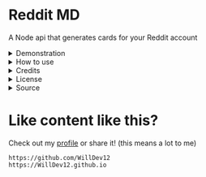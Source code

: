 # Reddit MD

A Node api that generates cards for your Reddit account

<details>
<summary>Demonstration</summary>

|                                   Preview                                   |            Query            |
| :-------------------------------------------------------------------------: | :-------------------------: |
|  ![snoo](https://reddit-markdown-cards.vercel.app/api?type=snoo&name=spez)  | `/api?type=snoo&name=spez`  |
|  ![card](https://reddit-markdown-cards.vercel.app/api?type=card&name=spez)  | `/api?type=card&name=spez`  |
| ![card](https://reddit-markdown-cards.vercel.app/api?type=banner&name=spez) | `/api?type=banner&ame=spez` |

</details>
<details>
<summary>How to use</summary>

Add your reddit username `u/[name]` and content type to the end of the vercel url.

| Type | Username |
| `card` | any |
| `snoo` | any |
| `banner` | any |

</details>
<details>
<summary>Credits</summary>

```
WillDevv12
```

</details>
<details>
<summary>License</summary>

```
MIT license
```

</details>
<details>
<summary>Source</summary>

This project is open source and free to edit.

</details>

# Like content like this?

Check out my [profile](https://github.com/WillDev12) or share it! (this means a lot to me)

```
https://github.com/WillDev12
https://WillDev12.github.io
```
